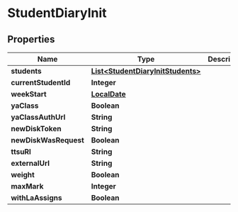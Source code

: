 # StudentDiaryInit

## Properties
Name | Type | Description | Notes
------------ | ------------- | ------------- | -------------
**students** | [**List&lt;StudentDiaryInitStudents&gt;**](StudentDiaryInitStudents.md) |  |  [optional]
**currentStudentId** | **Integer** |  |  [optional]
**weekStart** | [**LocalDate**](LocalDate.md) |  |  [optional]
**yaClass** | **Boolean** |  |  [optional]
**yaClassAuthUrl** | **String** |  |  [optional]
**newDiskToken** | **String** |  |  [optional]
**newDiskWasRequest** | **Boolean** |  |  [optional]
**ttsuRl** | **String** |  |  [optional]
**externalUrl** | **String** |  |  [optional]
**weight** | **Boolean** |  |  [optional]
**maxMark** | **Integer** |  |  [optional]
**withLaAssigns** | **Boolean** |  |  [optional]
